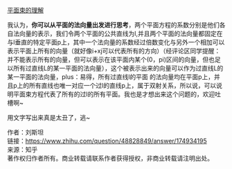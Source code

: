 [平面束的理解](https://www.zhihu.com/question/48828849)

我认为，**你可以从平面的法向量出发进行思考**，两个平面方程的系数分别是他们各自法向量的表示，我们令两个平面的公共直线为l,并且两个平面的法向量都固定在与l垂直的特定平面p上，其中一个法向量的系数经过倍数变化与另外一个相加可以表示平面上所有的向量（就好像i+xj可以代表所有的方向）（经评论区同学提醒：并不能表示所有的向量，但可以表示在该平面内某个(0，pi)区间的向量，但也足以所有过直线L的某一平面的法向量），这个被表示出来的向量可以作为过直线L的某一平面的法向量，plus：易得，所有过直线l的平面 的法向量均在平面p上，并且p上的所有直线也唯一对应一个过l的直线p上，属于双射关系，所以说，可以说明平面束方程代表了所有的过l的所有平面。我也是才想出来这个问题的，欢迎吐槽啊~

用文字写出来真是太丑了，逃~

  
  
作者：刘斯坦  
链接：https://www.zhihu.com/question/48828849/answer/174934195  
来源：知乎  
著作权归作者所有。商业转载请联系作者获得授权，非商业转载请注明出处。


